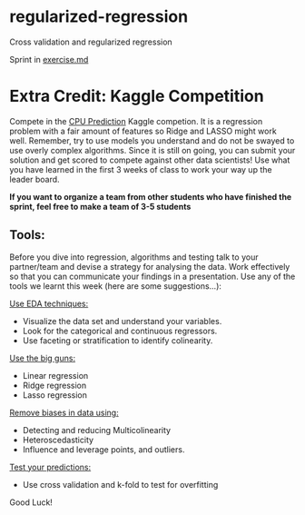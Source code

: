 regularized-regression
======================

Cross validation and regularized regression

Sprint in [exercise.md](exercise.md)

# Extra Credit: Kaggle Competition 

Compete in the [CPU Prediction](http://inclass.kaggle.com/c/model-t4/data) Kaggle competion.  It is a regression problem with a fair amount of features so Ridge and LASSO might work well.  Remember, try to use models you understand and do not be swayed to use overly complex algorithms.  Since it is still on going, you can submit your solution and get scored to compete against other data scientists!  Use what you have learned in the first 3 weeks of class to work your way up the leader board.

__If you want to organize a team from other students who have finished the sprint, feel free to make a team of 3-5 students__

## Tools: 

Before you dive into regression, algorithms and testing talk to your partner/team and devise a strategy for analysing the data. Work effectively so that you can communicate your findings in a presentation. Use any of the tools we learnt this week (here are some suggestions...):

<u> Use EDA techniques: </u>

* Visualize the data set and understand your variables. 
* Look for the categorical and continuous regressors. 
* Use faceting or stratification to identify colinearity.

<u> Use the big guns:</u> 

* Linear regression
* Ridge regression
* Lasso regression 


<u>Remove biases in data using:</u>

* Detecting and reducing Multicolinearity 
* Heteroscedasticity
* Influence and leverage points, and outliers.

<u> Test your predictions: </u>

* Use cross validation and k-fold to test for overfitting

Good Luck!

